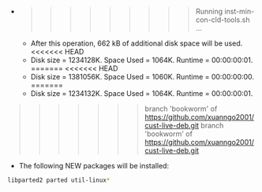 * >>>>>>>>> Running inst-min-con-cld-tools.sh ...
  * After this operation, 662 kB of additional disk space will be used.
<<<<<<< HEAD
  * Disk size = 1234128K. Space Used = 1064K. Runtime = 00:00:00:01.
=======
<<<<<<< HEAD
  * Disk size = 1381056K. Space Used = 1060K. Runtime = 00:00:00:00.
=======
  * Disk size = 1234132K. Space Used = 1064K. Runtime = 00:00:00:01.
>>>>>>> branch 'bookworm' of https://github.com/xuanngo2001/cust-live-deb.git
>>>>>>> branch 'bookworm' of https://github.com/xuanngo2001/cust-live-deb.git
  * The following NEW packages will be installed:
  ```bash
libparted2 parted util-linux*
  ```
